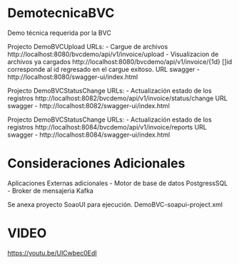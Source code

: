 # DemotecnicaBVC
Demo técnica requerida por la BVC

Projecto DemoBVCUpload
	URLs:
		- Cargue de archivos 
			http://localhost:8080/bvcdemo/api/v1/invoice/upload
		- Visualizacion de archivos ya cargados 
			http://localhost:8080/bvcdemo/api/v1/invoice/{1d}
				[]id corresponde al id regresado en el cargue exitoso.
	URL swagger
		- http://localhost:8080/swagger-ui/index.html


Projecto DemoBVCStatusChange
	URLs:
		- Actualización estado de los registros
			http://localhost:8082/bvcdemo/api/v1/invoice/status/change
	URL swagger
		- http://localhost:8082/swagger-ui/index.html
		
Projecto DemoBVCStatusChange
	URLs:
		- Actualización estado de los registros
			http://localhost:8084/bvcdemo/api/v1/invoice/reports
	URL swagger
		- http://localhost:8084/swagger-ui/index.html
		


Consideraciones Adicionales
=====================================
Aplicaciones Externas adicionales
	- Motor de base de datos PostgressSQL
	- Broker de mensajeria Kafka

Se anexa proyecto SoaoUI para ejecución.
DemoBVC-soapui-project.xml

VIDEO
======================================
https://youtu.be/UlCwbec0EdI
